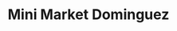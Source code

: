 ---
title: "Mini Market Dominguez"
url: /sabana-grande/mini-market-dominguez/
shop: Lebensmittel
---